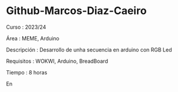 # Github-Marcos-Diaz-Caeiro

Curso       : 2023/24

Área        : MEME, Arduino

Descripción : Desarrollo de unha secuencia en arduino con RGB Led

Requisitos  : WOKWI, Arduino, BreadBoard

Tiempo      : 8 horas

En
